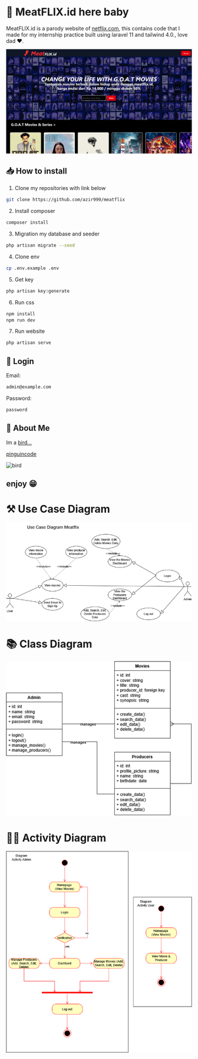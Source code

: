 # 🍖 MeatFLIX.id here baby

MeatFLIX.id is a parody website of [netflix.com](netflix.com), this contains code that I made for my internship practice built using laravel 11 and tailwind 4.0., love dad ❤.

![MeatFLIX.id.png](meatflix.png)




## 📥 How to install

1. Clone my repositories with link below

```bash
git clone https://github.com/azir999/meatflix
```
2. Install composer

```bash
composer install
```

3. Migration my database and seeder
```bash
php artisan migrate --seed
```
4. Clone env

```bash
cp .env.example .env
```

5. Get key

```bash
php artisan key:generate
```

6. Run css

```bash
npm install
npm run dev
```

7. Run website

```bash
php artisan serve
```

## 🔑 Login
Email:
```bash
admin@example.com
```
Password:
```bash
password
```

## 🚀 About Me
Im a
[bird...](https://www.github.com/azir999)

[pinguincode](https://media.giphy.com/media/1vlBgKjXEz1jTtsuiH/giphy.gif?cid=790b7611eg6xto97ardjj93qkzzqh8ndgo8x9mk7dl4qjp8u&ep=v1_gifs_search&rid=giphy.gif&ct=g)

![bird](https://i.ibb.co.com/BVNq16Jc/Screenshot-2025-03-14-133639.png)

## enjoy 😁

# ⚒️ Use Case Diagram 

![usecasemeatflix](usecasemeatflix.png)

# 📚 Class Diagram 

![classmeatflix](diagramclassmeatflix.png)

# 🏃🏻 Activity Diagram

![activitymeat](activitydiagram.png)
